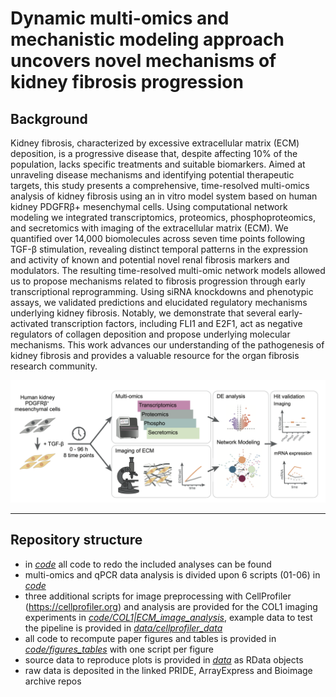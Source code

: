 # Dynamic multi-omics and mechanistic modeling approach uncovers novel mechanisms of kidney fibrosis progression

## Background

Kidney fibrosis, characterized by excessive extracellular matrix (ECM) deposition, is a progressive disease that, despite affecting 10% of the population,  lacks specific treatments and suitable biomarkers. Aimed at unraveling disease mechanisms and identifying potential therapeutic targets, this study presents a comprehensive, time-resolved multi-omics analysis of kidney fibrosis using an in vitro model system based on human kidney PDGFRβ+ mesenchymal cells. Using computational network modeling we integrated  transcriptomics, proteomics, phosphoproteomics, and secretomics with imaging of the extracellular matrix (ECM). We quantified over 14,000 biomolecules across seven time points following TGF-β stimulation, revealing distinct temporal patterns in the expression and activity of known and potential novel renal fibrosis markers and modulators. The resulting time-resolved multi-omic network models  allowed us to propose mechanisms related to fibrosis progression through early transcriptional reprogramming. Using siRNA knockdowns and phenotypic assays, we validated predictions and elucidated regulatory mechanisms underlying kidney fibrosis. Notably, we demonstrate that several early-activated transcription factors, including FLI1 and E2F1, act as negative regulators of collagen deposition and propose underlying molecular mechanisms. This work advances our understanding of the pathogenesis of kidney fibrosis and provides a valuable resource for the organ fibrosis research community. 

![Study overview.](graphical_abstract.png)

  
---

## Repository structure

- in [*code*](code) all code to redo the included analyses can be found
- multi-omics and qPCR data analysis is divided upon 6 scripts (01-06) in [*code*](code) 
- three additional scripts for image preprocessing with CellProfiler (https://cellprofiler.org) and analysis are provided for the COL1 imaging experiments in  [*code/COL1|ECM_image_analysis*](code/COL1|ECM_image_analysis), example data to test the pipeline is provided in [*data/cellprofiler_data*](data/cellprofiler_data)
- all code to recompute paper figures and tables is provided in  [*code/figures_tables*](code/figures_tables) with one script per figure
- source data to reproduce plots is provided in [*data*](data) as RData objects
- raw data is deposited in the linked PRIDE, ArrayExpress and Bioimage archive repos